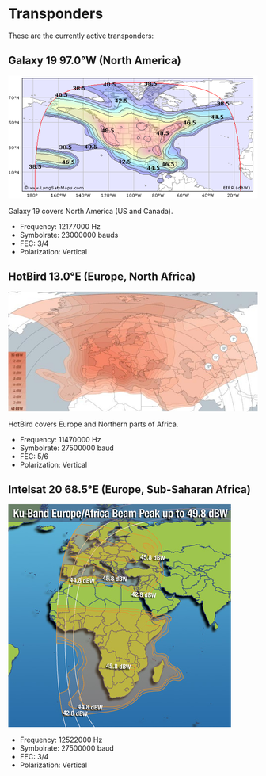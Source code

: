# Transponders

These are the currently active transponders:

## Galaxy 19 97.0°W (North America)

![G19 coverage map](../img/galaxy19_coverage.gif)

Galaxy 19 covers North America (US and Canada).

- Frequency: 12177000 Hz
- Symbolrate: 23000000 bauds
- FEC: 3/4
- Polarization: Vertical

## HotBird 13.0°E (Europe, North Africa)

![HB13 coverage map](../img/hb13e_coverage.jpg)

HotBird covers Europe and Northern parts of Africa.

- Frequency: 11470000 Hz
- Symbolrate: 27500000 baud
- FEC: 5/6
- Polarization: Vertical

## Intelsat 20 68.5°E (Europe, Sub-Saharan Africa)

![IS20 coverage map](../img/is20_coverage.jpg)

- Frequency: 12522000 Hz
- Symbolrate: 27500000 baud
- FEC: 3/4
- Polarization: Vertical

